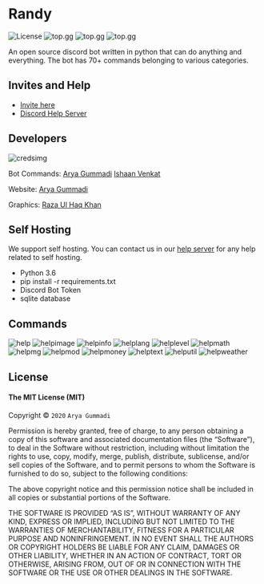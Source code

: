 # Randy
![License](https://img.shields.io/github/license/bulkypanda/RandyDev?color=Violet)
![top.gg](https://top.gg/api/widget/status/696185454759903264.svg)
![top.gg](https://top.gg/api/widget/lib/696185454759903264.svg)
![top.gg](https://top.gg/api/widget/upvotes/696185454759903264.svg)

An open source discord bot written in python that can do anything and everything. The bot has 70+ commands belonging to various categories. 

## Invites and Help
- [Invite here](https://bit.ly/2zVYHyf)
- [Discord Help Server](https://discord.com/invite/Gk8vH2M)

## Developers
![credsimg](https://cdn.discordapp.com/attachments/717237991474724908/724827377103798332/unknown.png)

Bot Commands:
[Arya Gummadi](https://www.github.com/bulkypanda) 
[Ishaan Venkat](https://www.github.com/hvhvuu)

Website:
[Arya Gummadi](https://www.github.com/bulkypanda)

Graphics:
[Raza Ul Haq Khan](https://www.github.com/squidtopus)



## Self Hosting

We support self hosting. You can contact us in our [help server](https://discord.com/invite/Gk8vH2M) for any help related to self hosting. 
- Python 3.6
- pip install -r requirements.txt
- Discord Bot Token
- sqlite database

## Commands

![help](https://cdn.discordapp.com/attachments/702004739742892042/724820255678922793/unknown.png)
![helpimage](https://cdn.discordapp.com/attachments/702004739742892042/724821712188735538/unknown.png)
![helpinfo](https://cdn.discordapp.com/attachments/702004739742892042/724822803613876324/unknown.png)
![helplang](https://cdn.discordapp.com/attachments/702004739742892042/724823070493114428/unknown.png)
![helplevel](https://cdn.discordapp.com/attachments/702004739742892042/724823312022372846/unknown.png)
![helpmath](https://cdn.discordapp.com/attachments/702004739742892042/724823699945029642/unknown.png)
![helpmg](https://cdn.discordapp.com/attachments/702004739742892042/724824428231262329/unknown.png)
![helpmod](https://cdn.discordapp.com/attachments/702004739742892042/724824833593966592/unknown.png)
![helpmoney](https://cdn.discordapp.com/attachments/702004739742892042/724825094668681276/unknown.png)
![helptext](https://cdn.discordapp.com/attachments/702004739742892042/724825314777366549/unknown.png)
![helputil](https://cdn.discordapp.com/attachments/702004739742892042/724825547460575262/unknown.png)
![helpweather](https://cdn.discordapp.com/attachments/702004739742892042/724826150311952384/unknown.png)

## License
#### The MIT License (MIT)

Copyright ©  `2020`  `Arya Gummadi`

Permission is hereby granted, free of charge, to any person obtaining a copy of this software and associated documentation files (the “Software”), to deal in the Software without restriction, including without limitation the rights to use, copy, modify, merge, publish, distribute, sublicense, and/or sell copies of the Software, and to permit persons to whom the Software is furnished to do so, subject to the following conditions:

The above copyright notice and this permission notice shall be included in all copies or substantial portions of the Software.

THE SOFTWARE IS PROVIDED “AS IS”, WITHOUT WARRANTY OF ANY KIND, EXPRESS OR IMPLIED, INCLUDING BUT NOT LIMITED TO THE WARRANTIES OF MERCHANTABILITY, FITNESS FOR A PARTICULAR PURPOSE AND NONINFRINGEMENT. IN NO EVENT SHALL THE AUTHORS OR COPYRIGHT HOLDERS BE LIABLE FOR ANY CLAIM, DAMAGES OR OTHER LIABILITY, WHETHER IN AN ACTION OF CONTRACT, TORT OR OTHERWISE, ARISING FROM, OUT OF OR IN CONNECTION WITH THE SOFTWARE OR THE USE OR OTHER DEALINGS IN THE SOFTWARE.

